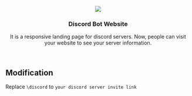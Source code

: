 <center>
  <img src="website.png">
  <br>
  <h3>Discord Bot Website</h3>
  <p>It is a responsive landing page for discord servers. Now, people can visit your website to see your server information.</p><br>
</center>

## Modification
Replace `\discord` to `your discord server invite link`
